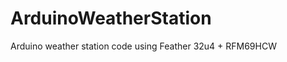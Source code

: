 ArduinoWeatherStation
=====================

Arduino weather station code using Feather 32u4 + RFM69HCW
